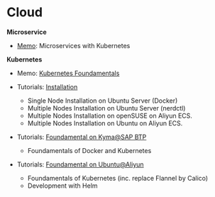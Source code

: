 # Cloud

**Microservice**

- [Memo](./cloud/MicroservicesKubernetes.md): Microservices with Kubernetes



**Kubernetes**

- Memo: [Kubernetes Foundamentals](./cloud/KubernetesFoundationMemo.md)

- Tutorials: [Installation](./cloud/Kubernetes-Installation.md)
     + Single Node Installation on Ubuntu Server (Docker)
     + Multiple Nodes Installation on Ubuntu Server (nerdctl)
     + Multiple Nodes Installation on openSUSE on Aliyun ECS.
     + Multiple Nodes Installation on Ubuntu on Aliyun ECS.

- Tutorials: [Foundamental on Kyma@SAP BTP](./cloud/KubernetesTutorials-BTP-trail.md)
     + Foundamentals of Docker and Kubernetes

- Tutorials: [Foundamental on Ubuntu@Aliyun](./cloud/KubernetesTutorials-Aliyun-Foundamentals.md)
     + Foundamentals of Kubernetes (inc. replace Flannel by Calico)
     + Development with Helm

